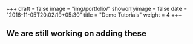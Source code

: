 +++
draft = false
image = "img/portfolio/"
showonlyimage = false
date = "2016-11-05T20:02:19+05:30"
title = "Demo Tutorials"
weight = 4
+++


## We are still working on adding these
  

